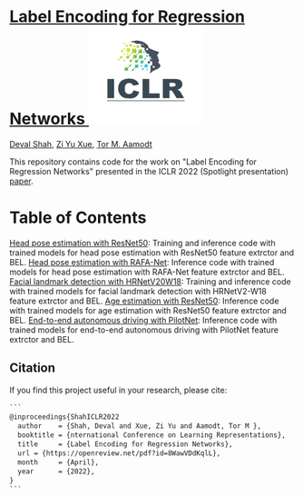 # [Label Encoding for Regression Networks <img src="images/iclr-logo.png" width=200>](https://openreview.net/pdf?id=8WawVDdKqlL)

[Deval Shah](https://www.linkedin.com/in/deval-shah-91485867/), [Zi Yu Xue](), [Tor M. Aamodt](https://www.ece.ubc.ca/~aamodt/)

This repository contains code for the work on "Label Encoding for Regression Networks"  presented in the ICLR 2022 (Spotlight presentation) [paper](https://openreview.net/pdf?id=8WawVDdKqlL). 

Table of Contents
=================

[Head pose estimation with ResNet50](hpe_resnet50): Training and inference code with trained models for head pose estimation with ResNet50 feature extrctor and BEL. 
[Head pose estimation with RAFA-Net](hpe_rafanet): Inference code with trained models for head pose estimation with RAFA-Net feature extrctor and BEL. 
[Facial landmark detection with HRNetV20W18](facial_detection): Training and inference code with trained models for facial landmark detection with HRNetV2-W18 feature extrctor and BEL. 
[Age estimation with ResNet50](age_estimation): Inference code with trained models for age estimation with ResNet50 feature extrctor and BEL. 
[End-to-end autonomous driving with PilotNet](pilotnet): Inference code with trained models for end-to-end autonomous driving with PilotNet feature extrctor and BEL. 

## Citation

If you find this project useful in your research, please cite:

```
​```
@inproceedings{ShahICLR2022
  author    = {Shah, Deval and Xue, Zi Yu and Aamodt, Tor M },
  booktitle = {nternational Conference on Learning Representations},
  title     = {Label Encoding for Regression Networks},
  url = {https://openreview.net/pdf?id=8WawVDdKqlL},
  month     = {April},
  year      = {2022},
}
​```
```